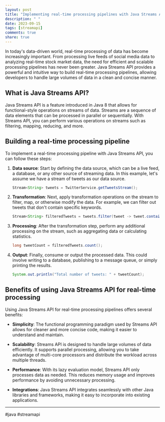 ```yaml
---
layout: post
title: "Implementing real-time processing pipelines with Java Streams API"
description: " "
date: 2023-09-15
tags: [streamapi]
comments: true
share: true
---
```


In today's data-driven world, real-time processing of data has become increasingly important. From processing live feeds of social media data to analyzing real-time stock market data, the need for efficient and scalable processing pipelines has never been greater. Java Streams API provides a powerful and intuitive way to build real-time processing pipelines, allowing developers to handle large volumes of data in a clean and concise manner.

## What is Java Streams API?

Java Streams API is a feature introduced in Java 8 that allows for functional-style operations on streams of data. Streams are a sequence of data elements that can be processed in parallel or sequentially. With Streams API, you can perform various operations on streams such as filtering, mapping, reducing, and more.

## Building a real-time processing pipeline

To implement a real-time processing pipeline with Java Streams API, you can follow these steps:

1. **Data source**: Start by defining the data source, which can be a live feed, a database, or any other source of streaming data. In this example, let's assume we have a stream of tweets as our data source.

   ```java
   Stream<String> tweets = TwitterService.getTweetsStream();
   ```

2. **Transformation**: Next, apply transformation operations on the stream to filter, map, or otherwise modify the data. For example, we can filter out tweets that don't contain specific keywords.

   ```java
   Stream<String> filteredTweets = tweets.filter(tweet -> tweet.contains("#java"));
   ```

3. **Processing**: After the transformation step, perform any additional processing on the stream, such as aggregating data or calculating statistics.

   ```java
   long tweetCount = filteredTweets.count();
   ```

4. **Output**: Finally, consume or output the processed data. This could involve writing to a database, publishing to a message queue, or simply printing the results.

   ```java
   System.out.println("Total number of tweets: " + tweetCount);
   ```

## Benefits of using Java Streams API for real-time processing

Using Java Streams API for real-time processing pipelines offers several benefits:

- **Simplicity**: The functional programming paradigm used by Streams API allows for cleaner and more concise code, making it easier to understand and maintain.

- **Scalability**: Streams API is designed to handle large volumes of data efficiently. It supports parallel processing, allowing you to take advantage of multi-core processors and distribute the workload across multiple threads.

- **Performance**: With its lazy evaluation model, Streams API only processes data as needed. This reduces memory usage and improves performance by avoiding unnecessary processing.

- **Integrations**: Java Streams API integrates seamlessly with other Java libraries and frameworks, making it easy to incorporate into existing applications.

---

#java #streamapi